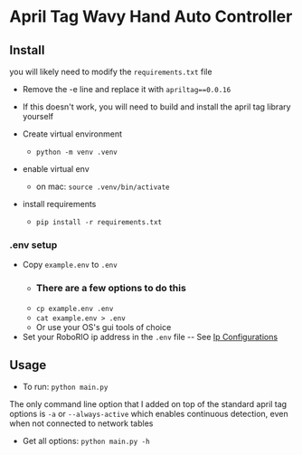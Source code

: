 # April Tag Wavy Hand Auto Controller

## Install
you will likely need to modify the `requirements.txt` file
 - Remove the -e line and replace it with `apriltag==0.0.16`
 - If this doesn't work, you will need to build and install the april tag library yourself

 - Create virtual environment
   - `python -m venv .venv`
 - enable virtual env
   - on mac: `source .venv/bin/activate`
 - install requirements
   - `pip install -r requirements.txt`

### .env setup
 - Copy `example.env` to `.env`
   - ### There are a few options to do this
   - `cp example.env .env`
   - `cat example.env > .env`
   - Or use your OS's gui tools of choice
 - Set your RoboRIO ip address in the `.env` file -- See [Ip Configurations](https://docs.wpilib.org/en/latest/docs/networking/networking-introduction/ip-configurations.html)


## Usage
 - To run: `python main.py`

The only command line option that I added on top of the standard april tag options is `-a` or `--always-active` which enables continuous detection, even when not connected to network tables

 - Get all options: `python main.py -h`

